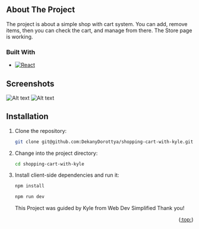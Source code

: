 


## About The Project

The project is about a simple shop with cart system. You can add, remove items, then you can check the cart, and manage from there. The Store page is working.


### Built With

* [![React][React.js]][React-url]

## Screenshots

![Alt text](https://github.com/DekanyDorottya/shopping-cart-with-kyle/blob/f328bd6ee8963bd942e94895f20624351f7d643d/public/imgs/screenshot1.png "pic1")
![Alt text](https://github.com/DekanyDorottya/shopping-cart-with-kyle/blob/f328bd6ee8963bd942e94895f20624351f7d643d/public/imgs/screenshot2.png "pic1")

## Installation

1. Clone the repository:

   ```bash
   git clone git@github.com:DekanyDorottya/shopping-cart-with-kyle.git
   ```

2. Change into the project directory:

   ```bash
   cd shopping-cart-with-kyle
   ```

3. Install client-side dependencies and run it:

   ```bash
   npm install
   ```

   ```bash
   npm run dev
   ```

   This Project was guided by Kyle from Web Dev Simplified Thank you!
<p align="right">(<a href="#readme-top">:top:</a>)</p>


[React.js]: https://img.shields.io/badge/React-20232A?style=for-the-badge&logo=react&logoColor=61DAFB
[React-url]: https://reactjs.org/